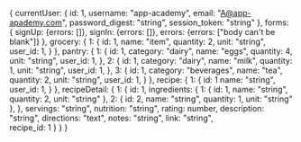 {
  currentUser: {
    id: 1,
    username: "app-academy",
    email: "A@app-apademy.com",
    password_digest: "string",
    session_token: "string"
  },
  forms: {
    signUp: {errors: []},
    signIn: {errors: []},
    errors: {errors: ["body can't be blank"]}
  },
  grocery: {
    1: {
      id: 1,
      name: "item",
      quantity: 2,
      unit: "string",
      user_id: 1,
    }
  },
  pantry: {
    1: {
      id: 1,
      category: "dairy",
      name: "eggs",
      quantity: 4,
      unit: "string",
      user_id: 1,
    },
    2: {
      id: 1,
      category: "dairy",
      name: "milk",
      quantity: 1,
      unit: "string",
      user_id: 1,
    },
    3: {
      id: 1,
      category: "beverages",
      name: "tea",
      quantity: 2,
      unit: "string",
      user_id: 1,
    }
  },
  recipe: {
    1: {
      id: 1
      name: "string",
      user_id: 1,
    }
  },
  recipeDetail: {
    1: {
        id: 1,
        ingredients: {
          1: { id: 1, name: "string", quantity: 2, unit: "string" },
          2: { id: 2, name: "string", quantity: 1, unit: "string" },
        },
        servings: "string",
        nutrition: "string",
        rating: number,
        description: "string",
        directions: "text",
        notes: "string",
        link: "string",  
        recipe_id: 1
    }
  }
}
